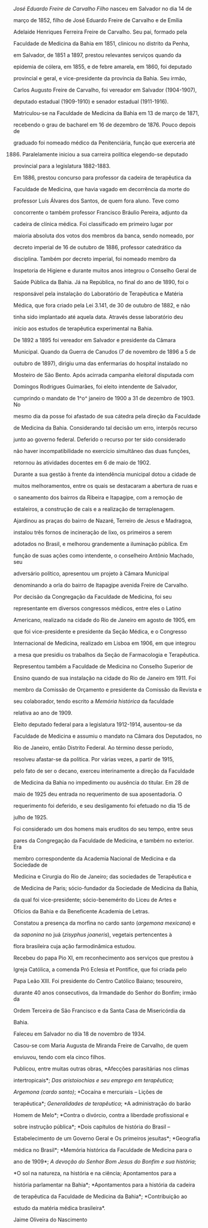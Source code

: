 

*José Eduardo Freire de Carvalho Filho* nasceu em Salvador no dia 14 de

março de 1852, filho de José Eduardo Freire de Carvalho e de Emília

Adelaide Henriques Ferreira Freire de Carvalho. Seu pai, formado pela

Faculdade de Medicina da Bahia em 1851, clinicou no distrito da Penha,

em Salvador, de 1851 a 1897, prestou relevantes serviços quando da

epidemia de cólera, em 1855, e de febre amarela, em 1860, foi deputado

provincial e geral, e vice-presidente da província da Bahia. Seu irmão,

Carlos Augusto Freire de Carvalho, foi vereador em Salvador (1904-1907),

deputado estadual (1909-1910) e senador estadual (1911-1916).



Matriculou-se na Faculdade de Medicina da Bahia em 13 de março de 1871,

recebendo o grau de bacharel em 16 de dezembro de 1876. Pouco depois de

graduado foi nomeado médico da Penitenciária, função que exerceria até

1886. Paralelamente iniciou a sua carreira política elegendo-se deputado

provincial para a legislatura 1882-1883.



Em 1886, prestou concurso para professor da cadeira de terapêutica da

Faculdade de Medicina, que havia vagado em decorrência da morte do

professor Luís Álvares dos Santos, de quem fora aluno. Teve como

concorrente o também professor Francisco Bráulio Pereira, adjunto da

cadeira de clínica médica. Foi classificado em primeiro lugar por

maioria absoluta dos votos dos membros da banca, sendo nomeado, por

decreto imperial de 16 de outubro de 1886, professor catedrático da

disciplina. Também por decreto imperial, foi nomeado membro da

Inspetoria de Higiene e durante muitos anos integrou o Conselho Geral de

Saúde Pública da Bahia. Já na República, no final do ano de 1890, foi o

responsável pela instalação do Laboratório de Terapêutica e Matéria

Médica, que fora criado pela Lei 3.141, de 30 de outubro de 1882, e não

tinha sido implantado até aquela data. Através desse laboratório deu

início aos estudos de terapêutica experimental na Bahia.



De 1892 a 1895 foi vereador em Salvador e presidente da Câmara

Municipal. Quando da Guerra de Canudos (7 de novembro de 1896 a 5 de

outubro de 1897), dirigiu uma das enfermarias do hospital instalado no

Mosteiro de São Bento. Após acirrada campanha eleitoral disputada com

Domingos Rodrigues Guimarães, foi eleito intendente de Salvador,

cumprindo o mandato de 1^o^ janeiro de 1900 a 31 de dezembro de 1903. No

mesmo dia da posse foi afastado de sua cátedra pela direção da Faculdade

de Medicina da Bahia. Considerando tal decisão um erro, interpôs recurso

junto ao governo federal. Deferido o recurso por ter sido considerado

não haver incompatibilidade no exercício simultâneo das duas funções,

retornou às atividades docentes em 6 de maio de 1902.



Durante a sua gestão à frente da intendência municipal dotou a cidade de

muitos melhoramentos, entre os quais se destacaram a abertura de ruas e

o saneamento dos bairros da Ribeira e Itapagipe, com a remoção de

estaleiros, a construção de cais e a realização de terraplenagem.

Ajardinou as praças do bairro de Nazaré, Terreiro de Jesus e Madragoa,

instalou três fornos de incineração de lixo, os primeiros a serem

adotados no Brasil, e melhorou grandemente a iluminação pública. Em

função de suas ações como intendente, o conselheiro Antônio Machado, seu

adversário político, apresentou um projeto à Câmara Municipal

denominando a orla do bairro de Itapagipe avenida Freire de Carvalho.



Por decisão da Congregação da Faculdade de Medicina, foi seu

representante em diversos congressos médicos, entre eles o Latino

Americano, realizado na cidade do Rio de Janeiro em agosto de 1905, em

que foi vice-presidente e presidente da Seção Médica, e o Congresso

Internacional de Medicina, realizado em Lisboa em 1906, em que integrou

a mesa que presidiu os trabalhos da Seção de Farmacologia e Terapêutica.

Representou também a Faculdade de Medicina no Conselho Superior de

Ensino quando de sua instalação na cidade do Rio de Janeiro em 1911. Foi

membro da Comissão de Orçamento e presidente da Comissão da Revista e

seu colaborador, tendo escrito a *Memória histórica* da faculdade

relativa ao ano de 1909.



Eleito deputado federal para a legislatura 1912-1914, ausentou-se da

Faculdade de Medicina e assumiu o mandato na Câmara dos Deputados, no

Rio de Janeiro, então Distrito Federal. Ao término desse período,

resolveu afastar-se da política. Por várias vezes, a partir de 1915,

pelo fato de ser o decano, exerceu interinamente a direção da Faculdade

de Medicina da Bahia no impedimento ou ausência do titular. Em 28 de

maio de 1925 deu entrada no requerimento de sua aposentadoria. O

requerimento foi deferido, e seu desligamento foi efetuado no dia 15 de

julho de 1925.



Foi considerado um dos homens mais eruditos do seu tempo, entre seus

pares da Congregação da Faculdade de Medicina, e também no exterior. Era

membro correspondente da Academia Nacional de Medicina e da Sociedade de

Medicina e Cirurgia do Rio de Janeiro; das sociedades de Terapêutica e

de Medicina de Paris; sócio-fundador da Sociedade de Medicina da Bahia,

da qual foi vice-presidente; sócio-benemérito do Liceu de Artes e

Ofícios da Bahia e da Beneficente Academia de Letras.



Constatou a presença da morfina no cardo santo (*argemona mexicana*) e

da *saponina* no juá (*zisyphus joaneris*), vegetais pertencentes à

flora brasileira cuja ação farmodinâmica estudou.



Recebeu do papa Pio XI, em reconhecimento aos serviços que prestou à

Igreja Católica, a comenda Pró Eclesia et Pontífice, que foi criada pelo

Papa Leão XIII. Foi presidente do Centro Católico Baiano; tesoureiro,

durante 40 anos consecutivos, da Irmandade do Senhor do Bonfim; irmão da

Ordem Terceira de São Francisco e da Santa Casa de Misericórdia da

Bahia.



Faleceu em Salvador no dia 18 de novembro de 1934.



Casou-se com Maria Augusta de Miranda Freire de Carvalho, de quem

enviuvou, tendo com ela cinco filhos.



Publicou, entre muitas outras obras, *Afecções parasitárias nos climas

intertropicais*; *Das aristoiochias e seu emprego em terapêutica*;

*Argemona (cardo santo)*; *Cocaína e mercuriais – Lições de

terapêutica*; *Generalidades de terapêutica*; *A administração do barão

Homem de Melo*; *Contra o divórcio, contra a liberdade profissional e

sobre instrução pública*; *Dois capítulos de história do Brasil –

Estabelecimento de um Governo Geral e Os primeiros jesuítas*; *Geografia

médica no Brasil*; *Memória histórica da Faculdade de Medicina para o

ano de 1909*; *A devoção do Senhor Bom Jesus do Bonfim e sua história*;

*O sol na natureza, na história e na ciência; Apontamentos para a

história parlamentar na Bahia*; *Apontamentos para a história da cadeira

de terapêutica da Faculdade de Medicina da Bahia*; *Contribuição ao

estudo da matéria médica brasileira*.



Jaime Oliveira do Nascimento



